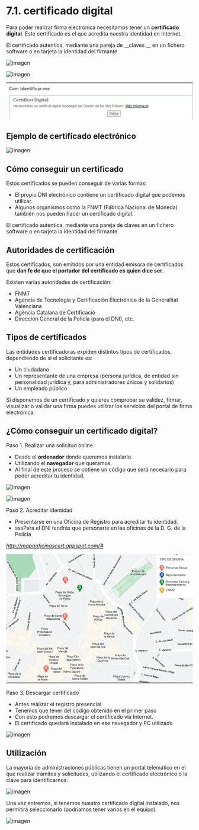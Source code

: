 # 7.1. certificado digital

Para poder realizar firma electrónica necesitamos tener un **certificado digital**. Este certificado es el que acredita nuestra identidad en Internet.


El certificado autentica\, mediante una pareja de  __claves __ en un fichero software o en tarjeta la identidad del firmante\.

![imagen](img%5CCertificado%20digital2.png)

![imagen](img%5CCertificado%20digital3.png)


![imagen](img/2022-11-26-15-04-58.png)


## Ejemplo de certificado electrónico

![imagen](img%5CCertificado%20digital8.png)

## Cómo conseguir un certificado

Estos certificados se pueden conseguir de varias formas:

- El propio DNI electrónico contiene un certificado digital que podemos utilizar.
- Algunos organismos como la FNMT (Fábrica Nacional de Moneda) también nos pueden hacer un certificado digital.

 El certificado autentica, mediante una pareja de claves en un fichero software o en tarjeta la identidad del firmante.

## Autoridades de certificación

Estos certificados, son emitidos por una entidad emisora de certificados que **dan fe de que el portador del certificado es quien dice ser**.

Existen varias autoridades de certificación:

- FNMT
- Agencia de Tecnología y Certificación Electrónica de la Generalitat Valenciana
- Agència Catalana de Certificació
- Dirección General de la Policía (para el DNI), etc.

## Tipos de certificados

Las entidades certificadoras expiden distintos tipos de certificados, dependiendo de si el solicitante es:

- Un ciudadano
- Un representante de una empresa (persona jurídica, de entidad sin personalidad jurídica y, para administradores únicos y solidarios)
- Un empleado público

Si disponemos de un certificado y quieres comprobar su validez, firmar, visualizar o validar una firma puedes utilizar los servicios del portal de firma electrónica.

## ¿Cómo conseguir un certificado digital?

Paso 1\. Realizar una solicitud online\.

- Desde el **ordenador** donde queremos instalarlo\.
- Utilizando el **navegador** que queramos\.
- Al final de este proceso se obtiene un código que será necesario para poder acreditar tu identidad\.

![imagen](img%5CCertificado%20digital12.png)

![imagen](img%5CCertificado%20digital13.png)

Paso 2\. Acreditar identidad

- Presentarse en una Oficina de Registro para acreditar tu identidad\.
- sssPara el DNI tendrás que personarte en las oficinas de la D\. G\. de la Policía

_[http://mapaoficinascert\.appspot\.com/\#](http://mapaoficinascert.appspot.com/#)_

![imagen](img/2022-12-13-17-03-20.png)

Paso 3\. Descargar certificado

- Antes realizar el registro presencial
- Tenemos que tener del código obtenido en el primer paso
- Con esto podremos descargar el certificado vía Internet\.
- El certificado quedará instalado en ese navegador y PC utilizado

![imagen](img%5CCertificado%20digital15.png)

## Utilización

La mayoría de administraciones públicas tienen un portal telemático en el que realizar trámites y solicitudes, utilizando el certificado electrónico o la clave para identificarnos.

![imagen](img%5CCertificado%20digital9.png)

Una vez entremos, si tenemos nuestro certificado digital instalado, nos permitirá seleccionarlo (podríamos tener varios en el equipo).

![imagen](img%5CCertificado%20digital10.png)
